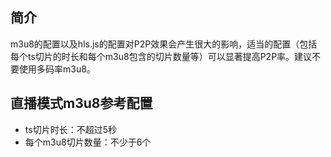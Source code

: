 
## 简介
m3u8的配置以及hls.js的配置对P2P效果会产生很大的影响，适当的配置（包括每个ts切片的时长和每个m3u8包含的切片数量等）可以显著提高P2P率。建议不要使用多码率m3u8。

## 直播模式m3u8参考配置
- ts切片时长：不超过5秒
- 每个m3u8切片数量：不少于6个





